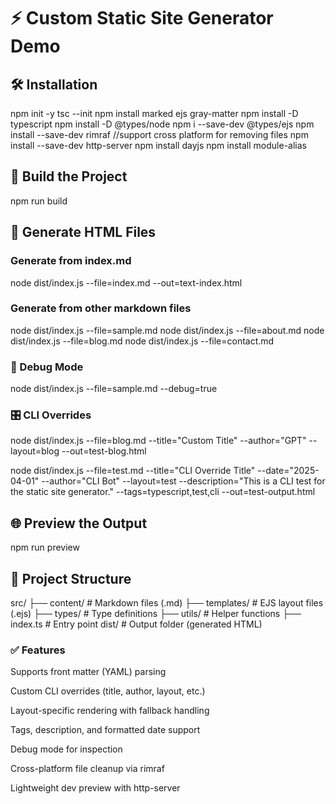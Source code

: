 # ⚡ Custom Static Site Generator Demo

## 🛠 Installation

npm init -y
tsc --init
npm install marked ejs gray-matter
npm install -D typescript
npm install -D @types/node
npm i --save-dev @types/ejs
npm install --save-dev rimraf //support cross platform for removing files
npm install --save-dev http-server
npm install dayjs
npm install module-alias

## 🚧 Build the Project

npm run build

## 🚀 Generate HTML Files

### Generate from index.md

node dist/index.js --file=index.md --out=text-index.html

### Generate from other markdown files

node dist/index.js --file=sample.md
node dist/index.js --file=about.md
node dist/index.js --file=blog.md
node dist/index.js --file=contact.md

### 🐛 Debug Mode

node dist/index.js --file=sample.md --debug=true

### 🎛 CLI Overrides

node dist/index.js --file=blog.md --title="Custom Title" --author="GPT" --layout=blog --out=test-blog.html

node dist/index.js --file=test.md --title="CLI Override Title" --date="2025-04-01" --author="CLI Bot" --layout=test --description="This is a CLI test for the static site generator." --tags=typescript,test,cli --out=test-output.html

## 🌐 Preview the Output

npm run preview

## 📁 Project Structure

src/
├── content/ # Markdown files (.md)
├── templates/ # EJS layout files (.ejs)
├── types/ # Type definitions
├── utils/ # Helper functions
├── index.ts # Entry point
dist/ # Output folder (generated HTML)

### ✅ Features

Supports front matter (YAML) parsing

Custom CLI overrides (title, author, layout, etc.)

Layout-specific rendering with fallback handling

Tags, description, and formatted date support

Debug mode for inspection

Cross-platform file cleanup via rimraf

Lightweight dev preview with http-server
